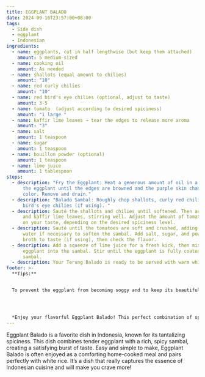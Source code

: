 ```yaml
---
title: EGGPLANT BALADO
date: 2024-09-16T23:57:00+08:00
tags:
  - Side dish
  - eggplant
  - Indonesian
ingredients:
  - name: eggplants, cut in half lengthwise (but keep them attached)
    amount: 5 medium-sized
  - name: cooking oil
    amount: As needed
  - name: shallots (equal amount to chilies)
    amount: "10"
  - name: red curly chilies
    amount: "10"
  - name: red bird's eye chilies (optional, adjust to taste)
    amount: 3-5
  - name: tomato  (adjust according to desired spiciness)
    amount: "1 large "
  - name: kaffir lime leaves → tear the edges to release more aroma
    amount: "3"
  - name: salt
    amount: 1 teaspoon
  - name: sugar
    amount: 1 teaspoon
  - name: bouillon powder (optional)
    amount: 1 teaspoon
  - name: lime juice
    amount: 1 tablespoon
steps:
  - description: "Fry the Eggplant: Heat a generous amount of oil in a pan, then fry
      the eggplant until the edges are browned and the purple skin changes
      color. Remove and drain."
  - description: "Balado Sambal: Roughly chop shallots, curly red chilies, and
      bird's eye chilies (if using). "
  - description: Sauté the shallots and chilies until softened. Then add tomatoes
      and kaffir lime leaves, stirring well. Adjust the amount of tomato based
      on your taste, depending on the desired spiciness level.
  - description: Sauté until the tomatoes are soft and crushed, adding a little
      water if necessary to soften the sambal. Add salt, sugar, and powdered
      broth to taste (if using), then check the flavor.
  - description: Add a squeeze of lime juice for a fresh kick, then mix the fried
      eggplant into the sambal. Stir until the eggplant is fully coated in the
      sambal.
  - description: Your Terung Balado is ready to be served with warm white rice.
footer: >-
  **Tips:**


  To prevent the eggplant from becoming soggy and to keep its beautiful purple color, add a little rice flour to the hot oil and stir until well combined. Then, add the eggplant to the hot oil that has been mixed with rice flour.




  *Enjoy your flavorful Eggplant Balado! This perfect combination of spicy, tangy, and savory flavors will make your taste buds dance. Serve with warm rice and experience the tastilicious sensation in every bite!*
---
```

Eggplant Balado is a favorite dish in Indonesia, known for its tantalizing spiciness. This dish combines tender eggplant with a rich, spicy sambal, creating a satisfying burst of taste. Easy and simple to make, Eggplant Balado is often enjoyed as a comforting home-cooked meal and pairs perfectly with white rice. It’s a dish that really captures the essence of Indonesian cuisine and will make you crave more!
